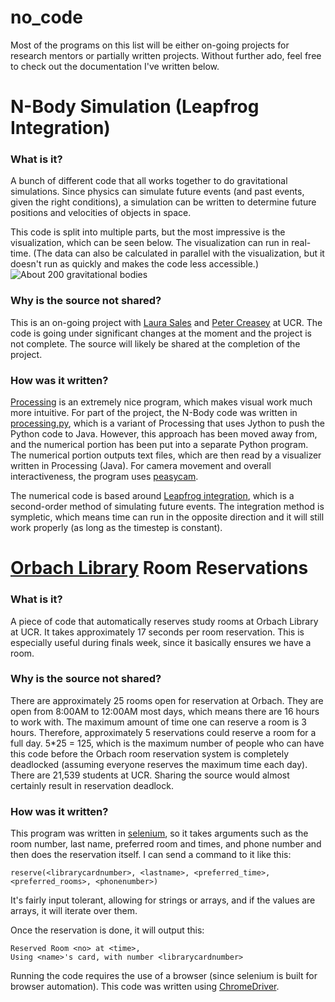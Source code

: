 # no_code
Most of the programs on this list will be either on-going projects for research mentors or partially written projects. Without further ado, feel free to check out the documentation I've written below.

# N-Body Simulation (Leapfrog Integration)

### What is it?

A bunch of different code that all works together to do gravitational simulations. Since physics can simulate future events (and past events, given the right conditions), a simulation can be written to determine future positions and velocities of objects in space.

This code is split into multiple parts, but the most impressive is the visualization, which can be seen below. The visualization can run in real-time. (The data can also be calculated in parallel with the visualization, but it doesn't run as quickly and makes the code less accessible.)
![About 200 gravitational bodies](http://i.imgur.com/9QzrtuL.png)

### Why is the source not shared?

This is an on-going project with [Laura Sales](http://www.physics.ucr.edu/people/faculty/sales.html) and [Peter Creasey](http://astro.ucr.edu/members/postdocs/) at UCR. The code is going under significant changes at the moment and the project is not complete. The source will likely be shared at the completion of the project.

### How was it written?

[Processing](https://processing.org/) is an extremely nice program, which makes visual work much more intuitive. For part of the project, the N-Body code was written in [processing.py](http://py.processing.org/), which is a variant of Processing that uses Jython to push the Python code to Java. However, this approach has been moved away from, and the numerical portion has been put into a separate Python program. The numerical portion outputs text files, which are then read by a visualizer written in Processing (Java). For camera movement and overall interactiveness, the program uses [peasycam](http://mrfeinberg.com/peasycam/).

The numerical code is based around [Leapfrog integration](https://en.wikipedia.org/wiki/Leapfrog_integration), which is a second-order method of simulating future events. The integration method is sympletic, which means time can run in the opposite direction and it will still work properly (as long as the timestep is constant).

# [Orbach Library](https://library.ucr.edu/libraries/orbach-science-library) Room Reservations

### What is it?

A piece of code that automatically reserves study rooms at Orbach Library at UCR. It takes approximately 17 seconds per room reservation. This is especially useful during finals week, since it basically ensures we have a room.

### Why is the source not shared?

There are approximately 25 rooms open for reservation at Orbach. They are open from 8:00AM to 12:00AM most days, which means there are 16 hours to work with. The maximum amount of time one can reserve a room is 3 hours. Therefore, approximately 5 reservations could reserve a room for a full day. 5\*25 = 125, which is the maximum number of people who can have this code before the Orbach room reservation system is completely deadlocked (assuming everyone reserves the maximum time each day). There are 21,539 students at UCR. Sharing the source would almost certainly result in reservation deadlock.

### How was it written?

This program was written in [selenium](http://www.seleniumhq.org/), so it takes arguments such as the room number, last name, preferred room and times, and phone number and then does the reservation itself. I can send a command to it like this:
```
reserve(<librarycardnumber>, <lastname>, <preferred_time>, <preferred_rooms>, <phonenumber>)
```
It's fairly input tolerant, allowing for strings or arrays, and if the values are arrays, it will iterate over them.

Once the reservation is done, it will output this:
```
Reserved Room <no> at <time>,
Using <name>'s card, with number <librarycardnumber>
```
Running the code requires the use of a browser (since selenium is built for browser automation). This code was written using [ChromeDriver](https://sites.google.com/a/chromium.org/chromedriver/).
